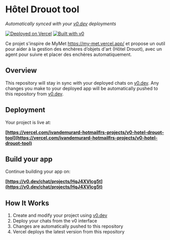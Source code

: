 # Hôtel Drouot tool

*Automatically synced with your [v0.dev](https://v0.dev) deployments*

[![Deployed on Vercel](https://img.shields.io/badge/Deployed%20on-Vercel-black?style=for-the-badge&logo=vercel)](https://vercel.com/ivandemurard-hotmailfrs-projects/v0-hotel-drouot-tool)
[![Built with v0](https://img.shields.io/badge/Built%20with-v0.dev-black?style=for-the-badge)](https://v0.dev/chat/projects/HqJ4XVIcg5t)

Ce projet s'inspire de MyMet https://my-met.vercel.app/ et propose un outil pour aider à la gestion des enchères d’objets d'art (Hôtel Drouot), avec un agent pour suivre et placer des enchères automatiquement.

## Overview

This repository will stay in sync with your deployed chats on [v0.dev](https://v0.dev).
Any changes you make to your deployed app will be automatically pushed to this repository from [v0.dev](https://v0.dev).

## Deployment

Your project is live at:

**[https://vercel.com/ivandemurard-hotmailfrs-projects/v0-hotel-drouot-tool](https://vercel.com/ivandemurard-hotmailfrs-projects/v0-hotel-drouot-tool)**

## Build your app

Continue building your app on:

**[https://v0.dev/chat/projects/HqJ4XVIcg5t](https://v0.dev/chat/projects/HqJ4XVIcg5t)**

## How It Works

1. Create and modify your project using [v0.dev](https://v0.dev)
2. Deploy your chats from the v0 interface
3. Changes are automatically pushed to this repository
4. Vercel deploys the latest version from this repository
